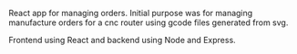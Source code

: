React app for managing orders. Initial purpose was for managing manufacture orders for a cnc router using gcode files generated from svg. 

Frontend using React and backend using Node and Express.
